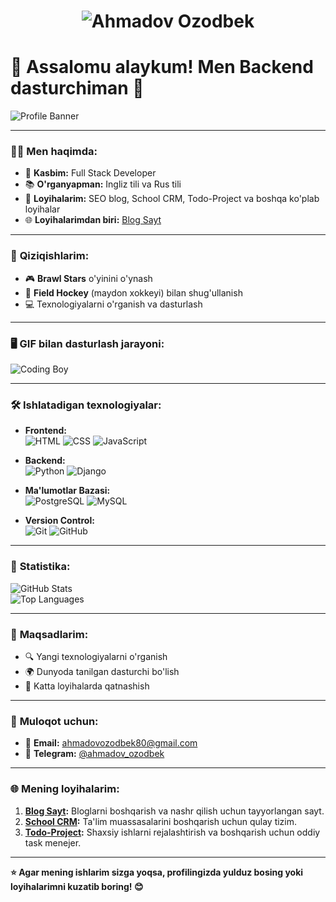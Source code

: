 <h1 align="center">
  <img src="name.svg" alt="Ahmadov Ozodbek"/>
</h1>

# 🌟 Assalomu alaykum! Men Backend dasturchiman 👋  

![Profile Banner](https://i.imgur.com/zpP7B8V.png)

---

### 🧑‍💻 **Men haqimda:**
- 💼 **Kasbim:** Full Stack Developer  
- 📚 **O'rganyapman:** Ingliz tili va Rus tili  
- 🌱 **Loyihalarim:** SEO blog, School CRM, Todo-Project va boshqa ko'plab loyihalar  
- 🌐 **Loyihalarimdan biri:** [Blog Sayt](https://github.com/070DBEK/blog-sayt.git)  

---

### 🎯 **Qiziqishlarim:**
- 🎮 **Brawl Stars** o'yinini o'ynash  
- 🏑 **Field Hockey** (maydon xokkeyi) bilan shug'ullanish  
- 💻 Texnologiyalarni o'rganish va dasturlash  

---

### 🖥️ **GIF bilan dasturlash jarayoni:**
![Coding Boy](https://media.giphy.com/media/3o7abkhOpu0NwenH3O/giphy.gif)  

---

### 🛠️ **Ishlatadigan texnologiyalar:**
- **Frontend:**  
  ![HTML](https://img.shields.io/badge/HTML-239120?style=for-the-badge&logo=html5&logoColor=white)
  ![CSS](https://img.shields.io/badge/CSS-1572B6?style=for-the-badge&logo=css3&logoColor=white)
  ![JavaScript](https://img.shields.io/badge/JavaScript-F7DF1E?style=for-the-badge&logo=javascript&logoColor=black)

- **Backend:**  
  ![Python](https://img.shields.io/badge/Python-3776AB?style=for-the-badge&logo=python&logoColor=white)
  ![Django](https://img.shields.io/badge/Django-092E20?style=for-the-badge&logo=django&logoColor=white)

- **Ma'lumotlar Bazasi:**  
  ![PostgreSQL](https://img.shields.io/badge/PostgreSQL-316192?style=for-the-badge&logo=postgresql&logoColor=white)
  ![MySQL](https://img.shields.io/badge/MySQL-4479A1?style=for-the-badge&logo=mysql&logoColor=white)

- **Version Control:**  
  ![Git](https://img.shields.io/badge/Git-F05032?style=for-the-badge&logo=git&logoColor=white)
  ![GitHub](https://img.shields.io/badge/GitHub-181717?style=for-the-badge&logo=github&logoColor=white)

---

### 🚀 **Statistika:**
![GitHub Stats](https://github-readme-stats.vercel.app/api?username=070DBEK&show_icons=true&theme=radical)  
![Top Languages](https://github-readme-stats.vercel.app/api/top-langs/?username=070DBEK&layout=compact&theme=radical)

---

### 🎯 **Maqsadlarim:**
- 🔍 Yangi texnologiyalarni o'rganish
- 🌍 Dunyoda tanilgan dasturchi bo'lish
- 💼 Katta loyihalarda qatnashish  

---

### 💬 **Muloqot uchun:**
- 📧 **Email:** ahmadovozodbek80@gmail.com  
- 📱 **Telegram:** [@ahmadov_ozodbek](https://t.me/ahmadov_ozodbek)  

---

### 🌐 **Mening loyihalarim:**
1. **[Blog Sayt](https://github.com/070DBEK/blog-sayt.git):** Bloglarni boshqarish va nashr qilish uchun tayyorlangan sayt.
2. **[School CRM](https://github.com/070DBEK/school-crm.git):** Ta'lim muassasalarini boshqarish uchun qulay tizim.
3. **[Todo-Project](https://github.com/070DBEK/todo-project.git):** Shaxsiy ishlarni rejalashtirish va boshqarish uchun oddiy task menejer.

---

**⭐ Agar mening ishlarim sizga yoqsa, profilingizda yulduz bosing yoki loyihalarimni kuzatib boring! 😊**
